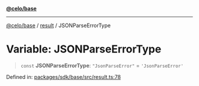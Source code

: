 [**@celo/base**](../../README.md)

***

[@celo/base](../../README.md) / [result](../README.md) / JSONParseErrorType

# Variable: JSONParseErrorType

> `const` **JSONParseErrorType**: `"JsonParseError"` = `'JsonParseError'`

Defined in: [packages/sdk/base/src/result.ts:78](https://github.com/celo-org/developer-tooling/blob/master/packages/sdk/base/src/result.ts#L78)
